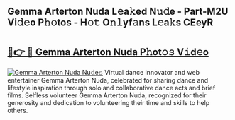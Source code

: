 ## Gemma Arterton Nuda L𝚎a𝚔ed N𝚞𝚍e - Part-M2U Vi𝚍𝚎o P𝚑𝚘tos - H𝚘𝚝 O𝚗𝚕yf𝚊ns L𝚎a𝚔s CEeyR

# <h2><a href="http://kf0obg.oniu.top/?m=Gemma+Arterton+Nuda">🔗👉 🔴 Gemma Arterton Nuda P𝚑ot𝚘𝚜 V𝚒d𝚎o</a></h2>

[![Gemma Arterton Nuda Nu𝚍e𝚜](https://i.imgur.com/0qMVB7G.gif)](http://kf0obg.oniu.top/?m=Gemma+Arterton+Nuda)
Virtual dance innovator and web entertainer Gemma Arterton Nuda, celebrated for sharing dance and lifestyle inspiration through solo and collaborative dance acts and brief films. Selfless volunteer Gemma Arterton Nuda, recognized for their generosity and dedication to volunteering their time and skills to help others.  
